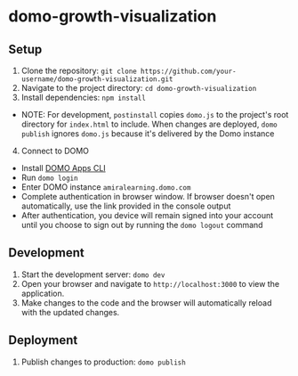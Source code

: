 # domo-growth-visualization

## Setup
1. Clone the repository: `git clone https://github.com/your-username/domo-growth-visualization.git`
2. Navigate to the project directory: `cd domo-growth-visualization`
3. Install dependencies: `npm install`
- NOTE: For development, `postinstall` copies `domo.js` to the project's root directory for `index.html` to include.  When changes are deployed, `domo publish` ignores `domo.js` because it's delivered by the Domo instance


4. Connect to DOMO
 - Install [DOMO Apps CLI](https://developer.domo.com/portal/6hlzv1hinkq19-setup-and-installation#step-1-install-the-domo-apps-cli)
  - Run `domo login`
  - Enter DOMO instance `amiralearning.domo.com`
  - Complete authentication in browser window.  If browser doesn't open automatically, use the link provided in the console output
  - After authentication, you device will remain signed into your account until you choose to sign out by running the `domo logout` command

## Development
1. Start the development server: `domo dev`
2. Open your browser and navigate to `http://localhost:3000` to view the application.
3. Make changes to the code and the browser will automatically reload with the updated changes.

## Deployment
1. Publish changes to production: `domo publish`

